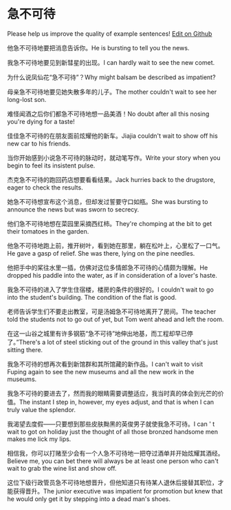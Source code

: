 # 急不可待

Please help us improve the quality of example sentences! [Edit on Github](https://github.com/jiyushe/jiyu-example-sentence-source/blob/main/chinese/jibukedai.md)

<p><span class="chinese">他急不可待地要把消息告诉你。</span><span class="english">He is bursting to tell you the news.</span></p>

<p><span class="chinese">我急不可待地要见到新彗星的出现。</span><span class="english">I can hardly wait to see the new comet.</span></p>

<p><span class="chinese">为什么说凤仙花“急不可待”？</span><span class="english">Why might balsam be described as impatient?</span></p>

<p><span class="chinese">母亲急不可待地要见她失散多年的儿子。</span><span class="english">The mother couldn't wait to see her long-lost son.</span></p>

<p><span class="chinese">难怪闻酒之后你们都急不可待地想一品美酒！</span><span class="english">No doubt after all this nosing you're dying for a taste!</span></p>

<p><span class="chinese">佳佳急不可待的在朋友面前炫耀他的新车。</span><span class="english">Jiajia couldn't wait to show off his new car to his friends.</span></p>

<p><span class="chinese">当你开始感到小说急不可待的脉动时，就动笔写作。</span><span class="english">Write your story when you begin to feel its insistent pulse.</span></p>

<p><span class="chinese">杰克急不可待的跑回药店想要看看结果。</span><span class="english">Jack hurries back to the drugstore, eager to check the results.</span></p>

<p><span class="chinese">她急不可待想宣布这个消息，但却发过誓要守口如瓶。</span><span class="english">She was bursting to announce the news but was sworn to secrecy.</span></p>

<p><span class="chinese">他们急不可待地想在菜园里采摘西红柿。</span><span class="english">They're chomping at the bit to get their tomatoes in the garden.</span></p>

<p><span class="chinese">他急不可待地跑上前，推开树叶，看到她在那里，躺在松叶上，心里松了一口气。</span><span class="english">He gave a gasp of relief. She was there, lying on the pine needles.</span></p>

<p><span class="chinese">他把手中的桨往水里一插，仿佛对这位多情郎急不可待的心情颇为理解。</span><span class="english">He dropped his paddle into the water, as if in consideration of a lover's haste.</span></p>

<p><span class="chinese">我急不可待的进入了学生住宿楼，楼房的条件的很好的。</span><span class="english">I couldn't wait to go into the student's building. The condition of the flat is good.</span></p>

<p><span class="chinese">老师告诉学生们不要走出教室，可是汤姆急不可待地离开了房间。</span><span class="english">The teacher told the students not to go out of yet, but Tom went ahead and left the room.</span></p>

<p><span class="chinese">在这一山谷之城里有许多钢筋“急不可待”地伸出地基，而工程却早已停了。”</span><span class="english">There's a lot of steel sticking out of the ground in this valley that's just sitting there.</span></p>

<p><span class="chinese">我急不可待的想再次看到新馆群和其所馆藏的新作品。</span><span class="english">I can't wait to visit Fuping again to see the new museums and all the new work in the museums.</span></p>

<p><span class="chinese">我急不可待的要进去了，然而我的眼睛需要调整适应，我当时真的体会到光芒的价值。</span><span class="english">The instant I step in, however, my eyes adjust, and that is when I can truly value the splendor.</span></p>

<p><span class="chinese">我渴望去度假——只要想到那些皮肤黝黑的英俊男子就使我急不可待。</span><span class="english">I can ' t wait to got on holiday just the thought of all those bronzed handsome men makes me lick my lips.</span></p>

<p><span class="chinese">相信我，你可以打赌至少会有一个人急不可待地一把夺过酒单并开始炫耀其酒经。</span><span class="english">Believe me, you can bet there will always be at least one person who can't wait to grab the wine list and show off.</span></p>

<p><span class="chinese">这位下级行政管员急不可待地想晋升，但他知道只有待某人退休后接替其职位，才能获得晋升。</span><span class="english">The junior executive was impatient for promotion but knew that he would only get it by stepping into a dead man's shoes.</span></p>

